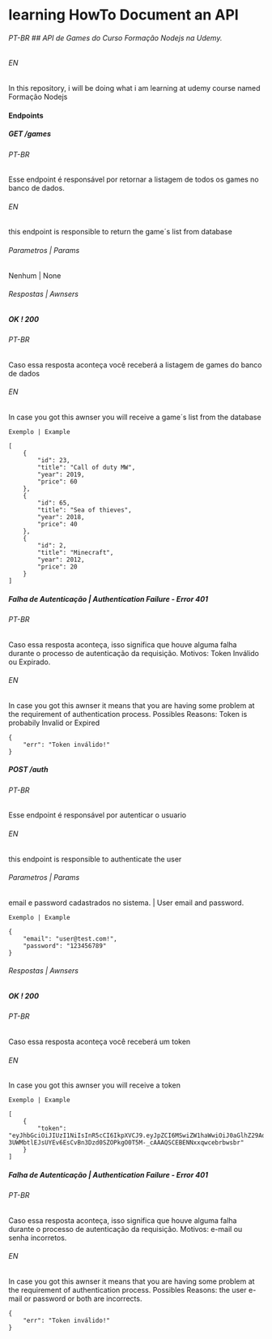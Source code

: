 # learning HowTo Document an API
###### PT-BR ## API de Games do Curso Formação Nodejs na Udemy.
###### EN
In this repository, i will be doing what i am learning at udemy course named Formação Nodejs

#### Endpoints

##### GET /games

###### PT-BR
Esse endpoint é responsável por retornar a listagem de todos os games no banco de dados.
###### EN
this endpoint is responsible  to return the game´s list from database

###### Parametros | Params
Nenhum | None

###### Respostas | Awnsers
##### OK ! 200
###### PT-BR
Caso essa resposta aconteça você receberá a listagem de games do banco de dados
###### EN
In case you got this awnser you will receive a game´s list from the database

```
Exemplo | Example

[
    {
        "id": 23,
        "title": "Call of duty MW",
        "year": 2019,
        "price": 60
    },
    {
        "id": 65,
        "title": "Sea of thieves",
        "year": 2018,
        "price": 40
    },
    {
        "id": 2,
        "title": "Minecraft",
        "year": 2012,
        "price": 20
    }
]

```

##### Falha de Autenticação | Authentication Failure - Error 401
###### PT-BR
Caso essa resposta aconteça, isso significa que houve alguma falha durante o processo de autenticação da requisição. Motivos: Token Inválido ou Expirado.
###### EN
In case you got this awnser it means that you are having some problem at the requirement of authentication process. Possibles Reasons: Token is probabily Invalid or Expired

```
{
    "err": "Token inválido!" 
}

``` 

##### POST /auth

###### PT-BR
Esse endpoint é responsável por autenticar o usuario 

###### EN
this endpoint is responsible to authenticate the user

###### Parametros | Params
email e password cadastrados no sistema. | User email and password.

```
Exemplo | Example

{
    "email": "user@test.com!",
    "password": "123456789"
}

```
###### Respostas | Awnsers
##### OK ! 200
###### PT-BR
Caso essa resposta aconteça você receberá um token
###### EN
In case you got this awnser you will receive a token

```
Exemplo | Example

[
    {
        "token": "eyJhbGciOiJIUzI1NiIsInR5cCI6IkpXVCJ9.eyJpZCI6MSwiZW1haWwiOiJ0aGlhZ29AdGVzdGUuY29tIiwiaWF0IjoxNjEyNDAzMDI0LCJleHAiOjE2MTI0MTAyMjR9.Wd-                             3UWMbtlEJsUYEv6EsCvBn3Dzd0SZOPkgO0T5M-_cAAAQSCEBENNxxqwcebrbwsbr"
    }
]

```


##### Falha de Autenticação | Authentication Failure - Error 401
###### PT-BR
Caso essa resposta aconteça, isso significa que houve alguma falha durante o processo de autenticação da requisição. Motivos: e-mail ou senha incorretos.
###### EN
In case you got this awnser it means that you are having some problem at the requirement of authentication process. Possibles Reasons: the user e-mail or password or both are incorrects.

```
{
    "err": "Token inválido!" 
}

``` 
